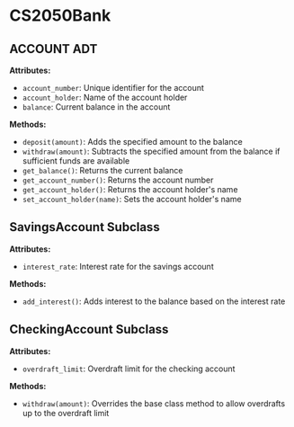 # CS2050Bank

## ACCOUNT ADT

**Attributes:**
- `account_number`: Unique identifier for the account
- `account_holder`: Name of the account holder
- `balance`: Current balance in the account

**Methods:**
- `deposit(amount)`: Adds the specified amount to the balance
- `withdraw(amount)`: Subtracts the specified amount from the balance if sufficient funds are available
- `get_balance()`: Returns the current balance
- `get_account_number()`: Returns the account number
- `get_account_holder()`: Returns the account holder's name
- `set_account_holder(name)`: Sets the account holder's name

## SavingsAccount Subclass

**Attributes:**
- `interest_rate`: Interest rate for the savings account

**Methods:**
- `add_interest()`: Adds interest to the balance based on the interest rate

## CheckingAccount Subclass

**Attributes:**
- `overdraft_limit`: Overdraft limit for the checking account

**Methods:**
- `withdraw(amount)`: Overrides the base class method to allow overdrafts up to the overdraft limit
